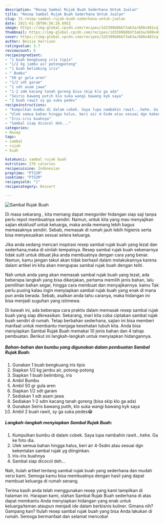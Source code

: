 ```yaml
---
description: "Resep Sambal Rujak Buah Sederhana Untuk Jualan"
title: "Resep Sambal Rujak Buah Sederhana Untuk Jualan"
slug: 31-resep-sambal-rujak-buah-sederhana-untuk-jualan
date: 2021-01-30T06:56:20.695Z
image: https://img-global.cpcdn.com/recipes/1d3399b8bbf3a63a/680x482cq70/sambal-rujak-buah-foto-resep-utama.jpg
thumbnail: https://img-global.cpcdn.com/recipes/1d3399b8bbf3a63a/680x482cq70/sambal-rujak-buah-foto-resep-utama.jpg
cover: https://img-global.cpcdn.com/recipes/1d3399b8bbf3a63a/680x482cq70/sambal-rujak-buah-foto-resep-utama.jpg
author: Bessie Harrison
ratingvalue: 3.7
reviewcount: 6
recipeingredient:
- "1 buah bengkuang iris tipis"
- "1/2 kg jambu air potongpotong"
- "1 buah belimbing iris"
- " Bumbu"
- "50 gr gula aren"
- "1/2 sdt garam"
- "1 sdt asam jawa"
- "1-2 sdm kacang tanah goreng bisa skip klo ga ada"
- "Seiris bawang putih klo suka wangi bawang kyk saya"
- "2 buah rawit sy ga suka pedes"
recipeinstructions:
- "Kumpulkan bumbu di dalam cobek. Saya lupa nambahin rawit...hehe. Ga ke foto dia."
- "Ulek semua bahan hingga halus, beri air 4-5sdm atau sesuai dgn kekentalan sambal rujak yg diinginkan."
- "Iris-iris buahnya"
- "Sambal siap dicocol deh..."
categories:
- Resep
tags:
- sambal
- rujak
- buah

katakunci: sambal rujak buah 
nutrition: 276 calories
recipecuisine: Indonesian
preptime: "PT32M"
cooktime: "PT52M"
recipeyield: "1"
recipecategory: Dessert

---
```



![Sambal Rujak Buah](https://img-global.cpcdn.com/recipes/1d3399b8bbf3a63a/680x482cq70/sambal-rujak-buah-foto-resep-utama.jpg)

Di masa  sekarang , kita memang dapat mengorder hidangan siap saji tanpa perlu repot membuatnya sendiri. Namun, untuk kita yang mau menyajikan sajian eksklusif untuk keluarga, maka anda memang lebih bagus memasaknya sendiri. Sebab, memasak di rumah jauh lebih higienis serta bisa menyesuaikan sesuai selera keluarga.

Jika anda sedang mencari inspirasi resep sambal rujak buah yang lezat dan sederhana,maka di sinilah tempatnya. Resep sambal rujak buah  sebenarnya tidak sulit untuk dibuat jika anda membuatnya dengan cara yang benar. Namun, kamu jangan takut akan tidak berhasil dalam melakukannya 
karena dalam artikel ini kita akan mengupas sambal rujak buah dengan teliti.  



Nah untuk anda yang akan memasak sambal rujak buah yang lezat, ada beberapa langkah yang bisa dikerjakan, pertama memilih jenis bahan, lalu pemilihan bahan segar, hingga cara membuat dan menyajikannya. kamu Tak perlu pusing kalau ingin menyiapkan sambal rujak buah yang enak di mana pun anda berada. Sebab, asalkan anda  tahu caranya, maka hidangan ini bisa menjadi suguhan yang istimewa.

Di bawah ini, ada beberapa cara praktis  dalam memasak resep sambal rujak buah yang siap dikreasikan. Sekarang, mari kita coba ciptakan sambal rujak buah sendiri di rumah. Tetap berbahan sederhana, sajian ini bisa memberi manfaat untuk membantu menjaga kesehatan tubuh kita. Anda bisa menyiapkan Sambal Rujak Buah memakai 10 jenis bahan dan 4 tahap pembuatan. Berikut ini langkah-langkah untuk menyiapkan hidangannya.

<!--inarticleads1-->

##### Bahan-bahan dan bumbu yang digunakan dalam pembuatan Sambal Rujak Buah:

1. Gunakan 1 buah bengkuang iris tipis
1. Siapkan 1/2 kg jambu air, potong-potong
1. Siapkan 1 buah belimbing, iris
1. Ambil  Bumbu
1. Ambil 50 gr gula aren
1. Siapkan 1/2 sdt garam
1. Sediakan 1 sdt asam jawa
1. Sediakan 1-2 sdm kacang tanah goreng (bisa skip klo ga ada)
1. Gunakan Seiris bawang putih, klo suka wangi bawang kyk saya
1. Ambil 2 buah rawit, sy ga suka pedes😂




<!--inarticleads2-->

##### Langkah-langkah menyiapkan Sambal Rujak Buah:

1. Kumpulkan bumbu di dalam cobek. Saya lupa nambahin rawit...hehe. Ga ke foto dia.
1. Ulek semua bahan hingga halus, beri air 4-5sdm atau sesuai dgn kekentalan sambal rujak yg diinginkan.
1. Iris-iris buahnya
1. Sambal siap dicocol deh...




Nah, itulah artikel tentang  sambal rujak buah  yang sederhana dan mudah versi kami. Semoga kamu bisa membuatnya dengan hasil yang dapat membuat keluarga di rumah senang. 

Terima kasih anda telah menggunakan resep yang kami tampilkan di halaman ini. Harapan kami, olahan  Sambal Rujak Buah sederhana di atas dapat membantu Anda menyiapkan hidangan yang enak untuk keluarga/teman ataupun menjadi ide dalam berbisnis kuliner. Gimana nih? Gampang kan? Itulah resep sambal rujak buah yang bisa Anda lakukan di rumah. Semoga bermanfaat dan selamat mencoba!

